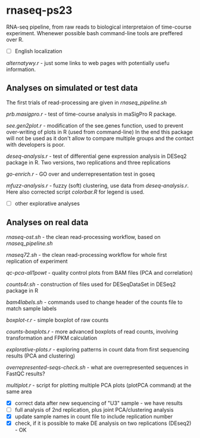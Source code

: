 # rnaseq-ps23
RNA-seq pipeline, from raw reads to biological interpretaion of time-course experiment.
Whenewer possible bash command-line tools are preffered over R.

- [ ] English localization

*alternatywy.r* - just some links to web pages with potentially usefu information.

## Analyses on simulated or test data
The first trials of read-processing are given in *rnaseq_pipeline.sh*

*prb.masigpro.r* - test of time-course analysis in maSigPro R package.

*see.gen2plot.r* - modification of the see.genes function, used to prevent over-writing of plots in R (used from command-line)
In the end this package will not be used as it don't allow to compare multiple groups and the contact with developers is poor.

*deseq-analysis.r* - test of differential gene expression analysis in DESeq2 package in R. Two versions, two replications and three replications

*go-enrich.r* - GO over and underrepresentation test in goseq

*mfuzz-analysis.r* - fuzzy (soft) clustering, use data from *deseq-analysis.r*.
Here also corrected script *colorbar.R* for legend is used.

- [ ] other explorative analyses

## Analyses on real data
*rnaseq-ost.sh* - the clean read-processing workflow, based on *rnaseq_pipeline.sh*

*rnaseq72.sh* - the clean read-processing workflow for whole first replication of experiment

*qc-pca-all1powt* - quality control plots from BAM files (PCA and correlation)

*counts4r.sh* - construction of files used for DESeqDataSet in DESeq2 package in R

*bam4labels.sh* - commands used to change header of the counts file to match sample labels

*boxplot-r.r* - simple boxplot of raw counts

*counts-boxplots.r* - more advanced boxplots of read counts, involving transformation and FPKM calculation

*explorative-plots.r* - exploring patterns in count data from first sequencing results (PCA and clustering)

*overrepresented-seqs-check.sh* - what are overrepresented sequences in FastQC results?

*multiplot.r* - script for plotting multiple PCA plots (plotPCA command) at the same area

- [x] correct data after new sequencing of "U3" sample - we have results
- [ ] full analysis of 2nd replication, plus joint PCA/clustering analysis
- [x] update sample names in count file to include replication number
- [x] check, if it is possible to make DE analysis on two replications (DEseq2) - OK
